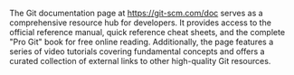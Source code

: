 The Git documentation page at https://git-scm.com/doc serves as a comprehensive resource hub for developers. It provides access to the official reference manual, quick reference cheat sheets, and the complete "Pro Git" book for free online reading. Additionally, the page features a series of video tutorials covering fundamental concepts and offers a curated collection of external links to other high-quality Git resources.
